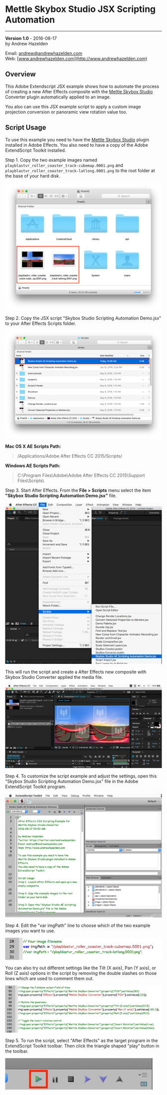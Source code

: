 # Mettle Skybox Studio JSX Scripting Automation #
----
**Version 1.0** - 2016-08-17  
by Andrew Hazelden  

Email: [andrew@andrewhazelden.com](mailto:andrew@andrewhazelden.com)  
Web: [www.andrewhazelden.com](http://www.andrewhazelden.com)  

## <a name="overview"></a>Overview ##

This Adobe Extendscript JSX example shows how to automate the process of creating a new After Effects composite with the [Mettle Skybox Studio](http://www.mettle.com/product/skybox-studio/) Converter plugin automatically applied to an image.

You also can use this JSX example script to apply a custom image projection conversion or panoramic view rotation value too.

## Script Usage ##

To use this example you need to have the [Mettle Skybox Studio](http://www.mettle.com/product/skybox-studio/) plugin installed in Adobe Effects. You also need to have a copy of the Adobe ExtendScript Toolkit installed.

Step 1. Copy the two example images named `playblastvr_roller_coaster_track-cubemap.0001.png` and `playblastvr_roller_coaster_track-latlong.0001.png` to the root folder at the base of your hard disk.

![Example Images](images/copy-files.png)

Step 2. Copy the JSX script "Skybox Studio Scripting Automation Demo.jsx" to your After Effects Scripts folder.

![AE Scripts](images/after-effects-scripts-folder.png)

**Mac OS X AE Scripts Path:**

> /Applications/Adobe After Effects CC 2015/Scripts/

**Windows AE Scripts Path:**

> C:\Program Files\Adobe\Adobe After Effects CC 2015\Support Files\Scripts\


Step 3. Start After Effects. From the **File > Scripts** menu select the item **"Skybox Studio Scripting Automation Demo.jsx"** file.

![AE Run Script](images/after-effects-scripts-menu.png)

This will run the script and create a After Effects new composite with Skybox Studio Converter applied the media file.

![Mettle Skybox Studio](images/after-effects-script-run.png)

Step 4. To customize the script example and adjust the settings, open this "Skybox Studio Scripting Automation Demo.jsx" file in the Adobe ExtendScript Toolkit program.

![Adobe ExtendScript Toolkit](images/extendscript-editor.png)

Step 4. Edit the "var imgPath" line to choose which of the two example images you want to use.

![Edit the image lines](images/jsx-script-image-lines.png)

You can also try out different settings like the Tilt (X axis), Pan (Y axis), or Roll (Z axis) options in the script by removing the double slashes on those lines which are used to comment them out.

![Edit the rotation lines](images/jsx-script-rotation-lines.png)

Step 5. To run the script, select "After Effects" as the target program in the ExtendScript Toolkit toolbar. Then click the triangle shaped "play" button in the toolbar.

![Play Button](images/extendscript-toolkit-play-button.png)

